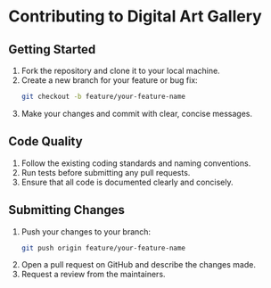# Contributing to Digital Art Gallery

## Getting Started
1. Fork the repository and clone it to your local machine.
2. Create a new branch for your feature or bug fix:
   ```bash
   git checkout -b feature/your-feature-name
3. Make your changes and commit with clear, concise messages.
## Code Quality
1. Follow the existing coding standards and naming conventions.
2. Run tests before submitting any pull requests.
3. Ensure that all code is documented clearly and concisely.
## Submitting Changes
1. Push your changes to your branch:
    ```bash
    git push origin feature/your-feature-name
2. Open a pull request on GitHub and describe the changes made.
3. Request a review from the maintainers.